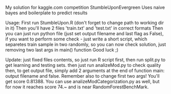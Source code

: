 My solution for kaggle.com competition StumbleUponEvergreen
Uses naive bayes and boilerplate to predict results

Usage:
First run StumbleUpon.R (don't forget to change path to working dir in it)
Then you'll have 2 files 'train.txt' and 'test.txt' in correct formats
Then you can just run python file (just set output filename and last flag
as False), if you want to perform some check - just write a short script, which
separetes train sample in two randomly, so you can now check solution, just
removing two last args in main() function
Good luck ;)

Update: just fixed files contents, so just run R script first, then run split.py
to get learning and testing sets. then just run analizeMod.py to check quality
then, to get output file, simply add 2 arguments at the end of function main: 
output filename and false. Remember also to change first two args!
You'll get score 0.81388. You can use analizeModCategorization.py as well,
but for now it reaches score 74.~ and is near RandomForestBenchMark.
